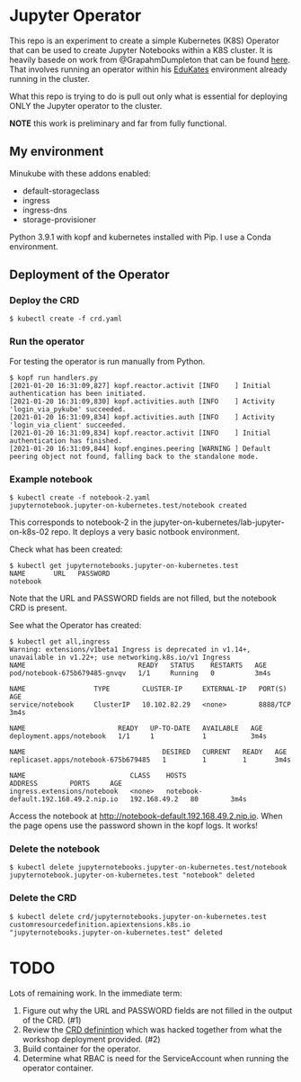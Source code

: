 # Jupyter Operator

This repo is an experiment to create a simple Kubernetes (K8S) Operator that can be used to create
Jupyter Notebooks within  a K8S cluster. It is heavily basede on work from @GrapahmDumpleton that 
can be found [here](https://github.com/jupyter-on-kubernetes/lab-jupyter-on-k8s-02). That involves
running an operator within his [EduKates](https://github.com/eduk8s/eduk8s) environment already 
running in the cluster.

What this repo is trying to do is pull out only what is essential for deploying ONLY the Jupyter operator
to the cluster.

**NOTE** this work is preliminary and far from fully functional.

## My environment

Minukube  with these addons enabled:
* default-storageclass
* ingress
* ingress-dns
* storage-provisioner

Python 3.9.1 with kopf and kubernetes installed with Pip.
I use a Conda environment.

## Deployment of the Operator

### Deploy the CRD

```
$ kubectl create -f crd.yaml
```

### Run the operator

For testing the operator is run manually from Python.
```
$ kopf run handlers.py 
[2021-01-20 16:31:09,827] kopf.reactor.activit [INFO    ] Initial authentication has been initiated.
[2021-01-20 16:31:09,830] kopf.activities.auth [INFO    ] Activity 'login_via_pykube' succeeded.
[2021-01-20 16:31:09,834] kopf.activities.auth [INFO    ] Activity 'login_via_client' succeeded.
[2021-01-20 16:31:09,834] kopf.reactor.activit [INFO    ] Initial authentication has finished.
[2021-01-20 16:31:09,844] kopf.engines.peering [WARNING ] Default peering object not found, falling back to the standalone mode.
```


### Example notebook

```
$ kubectl create -f notebook-2.yaml 
jupyternotebook.jupyter-on-kubernetes.test/notebook created
```

This corresponds to notebook-2 in the jupyter-on-kubernetes/lab-jupyter-on-k8s-02 repo.
It deploys a very basic notbook environment.

Check what has been created:
```
$ kubectl get jupyternotebooks.jupyter-on-kubernetes.test
NAME       URL   PASSWORD
notebook         
```
Note that the URL and PASSWORD fields are not filled, but the notebook CRD is present.

See what the Operator has created:
```
$ kubectl get all,ingress
Warning: extensions/v1beta1 Ingress is deprecated in v1.14+, unavailable in v1.22+; use networking.k8s.io/v1 Ingress
NAME                            READY   STATUS    RESTARTS   AGE
pod/notebook-675b679485-gnvqv   1/1     Running   0          3m4s

NAME                 TYPE        CLUSTER-IP     EXTERNAL-IP   PORT(S)    AGE
service/notebook     ClusterIP   10.102.82.29   <none>        8888/TCP   3m4s

NAME                       READY   UP-TO-DATE   AVAILABLE   AGE
deployment.apps/notebook   1/1     1            1           3m4s

NAME                                  DESIRED   CURRENT   READY   AGE
replicaset.apps/notebook-675b679485   1         1         1       3m4s

NAME                          CLASS    HOSTS                                  ADDRESS        PORTS     AGE
ingress.extensions/notebook   <none>   notebook-default.192.168.49.2.nip.io   192.168.49.2   80        3m4s
```

Access the notebook at http://notebook-default.192.168.49.2.nip.io. When the page opens use the password
shown in the kopf logs. It works!

### Delete the notebook
```
$ kubectl delete jupyternotebooks.jupyter-on-kubernetes.test/notebook
jupyternotebook.jupyter-on-kubernetes.test "notebook" deleted
```


### Delete the CRD
```
$ kubectl delete crd/jupyternotebooks.jupyter-on-kubernetes.test
customresourcedefinition.apiextensions.k8s.io "jupyternotebooks.jupyter-on-kubernetes.test" deleted
```

# TODO

Lots of remaining work. In the immediate term:

1. Figure out why the URL and PASSWORD fields are not filled in the output of the CRD. (#1)
2. Review the [CRD definintion](crd.yaml) which was hacked together from what the workshop deployment provided. (#2)
3. Build container for the operator.
4. Determine what RBAC is need for the ServiceAccount when running the operator container.

